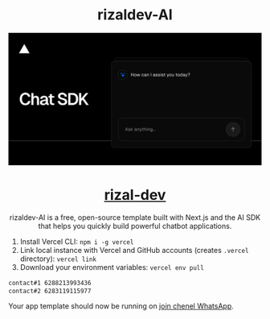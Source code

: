  <h1 align="center">rizaldev-AI</h1>
</a>

<a href="https://chat.vercel.ai/">
  <img alt="Next.js 14 and App Router-ready AI chatbot." src="app/(chat)/opengraph-image.png">
  <h1 align="center">rizal-dev</h1>
</a>

<p align="center">
    rizaldev-AI is a free, open-source template built with Next.js and the AI SDK that helps you quickly build powerful chatbot applications.
</p>


1. Install Vercel CLI: `npm i -g vercel`
2. Link local instance with Vercel and GitHub accounts (creates `.vercel` directory): `vercel link`
3. Download your environment variables: `vercel env pull`

```hubungi
contact#1 6288213993436
contact#2 6283119115977
```

Your app template should now be running on [join chenel WhatsApp](https://whatsapp.com/channel/0029Vaw0AGCEQIarHspllG1i).
